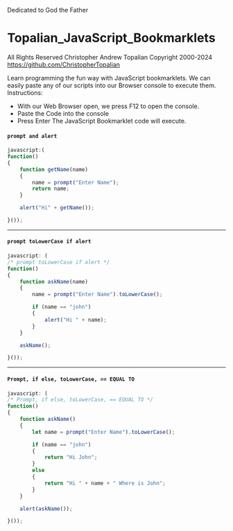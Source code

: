 Dedicated to God the Father
# Topalian_JavaScript_Bookmarklets
All Rights Reserved Christopher Andrew Topalian Copyright 2000-2024
https://github.com/ChristopherTopalian

Learn programming the fun way with JavaScript bookmarklets.
We can easily paste any of our scripts into our Browser console to execute them.
Instructions:
   * With our Web Browser open, we press F12 to open the console.
   * Paste the Code into the console
   * Press Enter
The JavaScript Bookmarklet code will execute.

#### ``` prompt and alert ```
```javascript
javascript:(
function()
{
    function getName(name)
    {
        name = prompt("Enter Name");
        return name;
    }

    alert("Hi" + getName());

}());
```

---

#### ``` prompt toLowerCase if alert ```
```javascript
javascript: (
/* prompt toLowerCase if alert */
function()
{
    function askName(name)
    {
        name = prompt("Enter Name").toLowerCase();

        if (name == "john")
        {
            alert("Hi " + name);
        }
    }

    askName();

}());
```

---

#### ``` Prompt, if else, toLowerCase, == EQUAL TO ```
```javascript
javascript: (
/* Prompt, if else, toLowerCase, == EQUAL TO */
function()
{
    function askName()
    {
        let name = prompt("Enter Name").toLowerCase();

        if (name == "john")
        {
            return "Hi John";
        }
        else
        {
            return "Hi " + name + " Where is John";
        }
    }

    alert(askName());

}());
```

